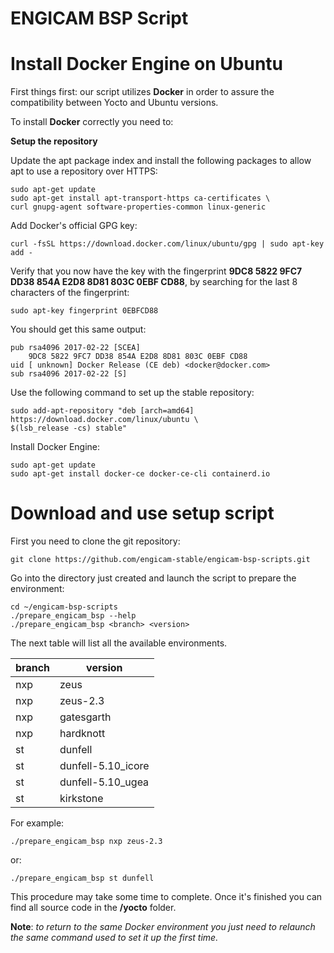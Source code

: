 # ENGICAM BSP Script

Install Docker Engine on Ubuntu
===============================

First things first: our script utilizes **Docker** in order to assure
the compatibility between Yocto and Ubuntu versions.

To install **Docker** correctly you need to:

**Setup the repository**

Update the apt package index and install the following packages to allow
apt to use a repository over HTTPS:

    sudo apt-get update
    sudo apt-get install apt-transport-https ca-certificates \
    curl gnupg-agent software-properties-common linux-generic

Add Docker\'s official GPG key:

    curl -fsSL https://download.docker.com/linux/ubuntu/gpg | sudo apt-key add -

Verify that you now have the key with the fingerprint **9DC8 5822 9FC7
DD38 854A E2D8 8D81 803C 0EBF CD88**, by searching for the last 8
characters of the fingerprint:

    sudo apt-key fingerprint 0EBFCD88

You should get this same output:

    pub rsa4096 2017-02-22 [SCEA]
        9DC8 5822 9FC7 DD38 854A E2D8 8D81 803C 0EBF CD88
    uid [ unknown] Docker Release (CE deb) <docker@docker.com>
    sub rsa4096 2017-02-22 [S]

Use the following command to set up the stable repository:

    sudo add-apt-repository "deb [arch=amd64] https://download.docker.com/linux/ubuntu \
    $(lsb_release -cs) stable"

Install Docker Engine:

    sudo apt-get update
    sudo apt-get install docker-ce docker-ce-cli containerd.io

Download and use setup script
=============================

First you need to clone the git repository:

    git clone https://github.com/engicam-stable/engicam-bsp-scripts.git

Go into the directory just created and launch the script to prepare the
environment:

    cd ~/engicam-bsp-scripts
    ./prepare_engicam_bsp --help
    ./prepare_engicam_bsp <branch> <version>

The next table will list all the available environments.

| branch | version              |
|--------|----------------------|
| nxp    | zeus                 |
| nxp    | zeus-2.3             |
| nxp    | gatesgarth           |
| nxp    | hardknott            |
| st     | dunfell              |
| st     | dunfell-5.10_icore   |
| st     | dunfell-5.10_ugea    |
| st     | kirkstone            |

For example:

    ./prepare_engicam_bsp nxp zeus-2.3

or:

    ./prepare_engicam_bsp st dunfell

This procedure may take some time to complete. Once it\'s finished you
can find all source code in the **/yocto** folder.

**Note**: *to return to the same Docker environment you just need to
relaunch the same command used to set it up the first time.*

